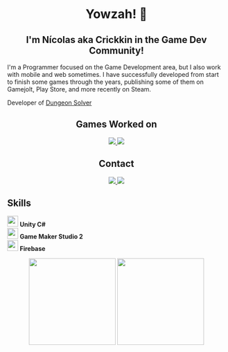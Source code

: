 <div align="center">
  <h1>Yowzah! 🎩</h1>
  <h2>I'm Nícolas aka Crickkin in the Game Dev Community!</h2>
</div>
  
I'm a Programmer focused on the Game Development area, but I also work with mobile and web sometimes. 
I have successfully developed from start to finish some games through the years, 
publishing some of them on Gamejolt, Play Store, and more recently on Steam.

Developer of <a href="https://store.steampowered.com/app/1289490/Dungeon_Solver/">Dungeon Solver</a>

<div align="center">
  <h2> Games Worked on </h2>
  <a href="https://store.steampowered.com/app/1289490/Dungeon_Solver/" target="_blank">
    <img src="https://img.shields.io/badge/Steam-000000?style=for-the-badge&logo=steam&logoColor=white" target="_blank">
  </a>
  <a href="https://crickkin.itch.io/" target="_blank">
    <img src="https://img.shields.io/badge/Itch.io-FA5C5C?style=for-the-badge&logo=itch.io&logoColor=white" target="_blank">
  </a> 
  <!--a href="" target="_blank">
    <img src="https://img.shields.io/badge/Google_Play-414141?style=for-the-badge&logo=google-play&logoColor=white" target="_blank">
  </a-->
  <!--div align="left">
    <a align="left" text-weight="bold">
      <img width="50" height="50" src="https://steamcdn-a.akamaihd.net/steamcommunity/public/images/apps/1289490/762b754fb585804551b2ca56574fce3b408fe471.jpg"> Dungeon Solver
    </a>
  </div-->
</div>

<div align="center">
  <h2> Contact </h2>
  <a href="https://www.linkedin.com/in/n%C3%ADcolas-souza-8771a7206/" target="_blank">
    <img src="https://img.shields.io/badge/LinkedIn-0077B5?style=for-the-badge&logo=linkedin&logoColor=white" target="_blank">
  </a>
  <a href="https://twitter.com/_crickkin_" target="_blank">
    <img src="https://img.shields.io/badge/Twitter-1DA1F2?style=for-the-badge&logo=twitter&logoColor=white" target="_blank">
  </a>
</div>

## Skills

<img height="25" src="https://preview.redd.it/tu3gt6ysfxq71.png?auto=webp&s=10ab55d9dc09e7ed6ea59bd5916800a5272d5969"> **Unity C#**</br>
<img height="25" src="https://cdn.discordapp.com/emojis/761076486454378506.webp"> **Game Maker Studio 2**</br>
<img height="25" src="https://services.google.com/fh/files/newsletters/firebase.png"> **Firebase**

<div align= "center">
  <img height="200" src="https://github-readme-stats.vercel.app/api?username=crickkin&theme=radical&show_icons=true&include_all_commits=true&count_private=true&layout=compact" />
  <img height="200" src="https://github-readme-stats.vercel.app/api/top-langs/?username=crickkin&theme=radical&layout=compact&hide=html&count_private=true" />
</div>
